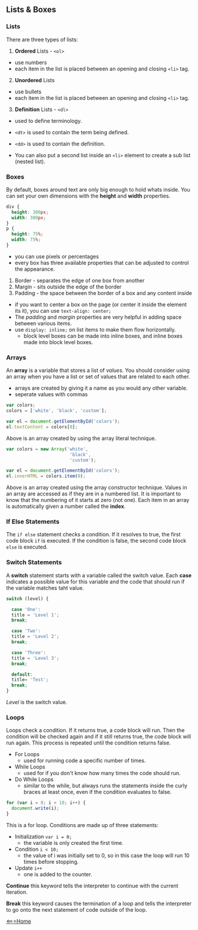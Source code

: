 ## Lists & Boxes

### Lists

There are three types of lists:
1. **Ordered** Lists - `<ol>`
  - use numbers
  - each item in the list is placed between an opening and closing `<li>` tag.
2. **Unordered** Lists
  - use bullets
  - each item in the list is placed between an opening and closing `<li>` tag.
3. **Definition** Lists - `<dl>`
  - used to define terminology.
  - `<dt>` is used to contain the term being defined.
  - `<dd>` is used to contain the definition.

  - You can also put a second list inside an `<li>` element to create a sub list (nested list).

### Boxes

By default, boxes around text are only big enough to hold whats inside. You can set your own dimensions with the **height** and **width** properties.
```css
div {
  height: 300px;
  width: 300px;
}
p {
  height: 75%;
  width: 75%;
}
```
- you can use pixels or percentages
- every box has three available properties that can be adjusted to control the appearance.
1. Border - separates the edge of one box from another
2. Margin - sits outside the edge of the border
3. Padding - the space between the border of a box and any content inside
- if you want to center a box on the page (or center it inside the element its it), you can use `text-align: center;`
- The _padding_ and _margin_ properties are very helpful in adding space between various items.
- use `display: inline;` on list items to make them flow horizontally.
    - block level boxes can be made into inline boxes, and inline boxes made into block level boxes.

### Arrays

An **array** is a variable that stores a list of _values_. You should consider using an array when you have a list or set of values that are related to each other.
- arrays are created by giving it a name as you would any other variable.
- seperate values with commas
```javascript
var colors;
colors = ['white', 'black', 'custom'];

var el = document.getElementById('colors');
el.textContent = colors[0];
```
Above is an array created by using the array literal technique.
```javascript
var colors = new Array('white', 
                        'black',
                        'custom');

var el = document.getElementById('colors');
el.innerHTML = colors.item(0);
```
Above is an array created using the array constructor technique.
Values in an array are accessed as if they are in a numbered list. It is important to know that the numbering of it starts at zero (not one). Each item in an array is automatically given a number called the **index**.

### If Else Statements

The `if else` statement checks a condition. If it resolves to true, the first code block `if` is executed. If the condition is false, the second code block `else` is executed.

### Switch Statements

A **switch** statement starts with a variable called the switch value. Each **case** indicates a possible value for this variable and the code that should run if the variable matches taht value.
```javascript
switch (level) {

  case 'One':
  title = 'Level 1';
  break;

  case 'Two':
  title = 'Level 2';
  break;

  case 'Three':
  title = 'Level 3';
  break;

  default:
  title= 'Test';
  break;
}
```
_Level_ is the switch value.

### Loops

Loops check a condition. If it returns true, a code block will run. Then the condition will be checked again and if it still returns true, the code block will run again. This process is repeated until the condition returns false.

- For Loops
  - used for running code a specific number of times.
- While Loops
  - used for if you don't know how many times the code should run.
- Do While Loops
  - similar to the while, but always runs the statements inside the curly braces at least once, even if the condition evaluates to false.
```javascript
for (var i = 0; i < 10; i++) {
  document.write(i);
}
```
This is a for loop.
Conditions are made up of three statements:
- Initialization
  `var i = 0;`
  - the variable is only created the first time.
- Condition
  `i < 10;`
  - the value of i was initially set to 0, so in this case the loop will run 10 times before stopping.
- Update
  `i++`
  - one is added to the counter.

**Continue** this keyword tells the interpreter to continue with the current iteration.

**Break** this keyword causes the termination of a loop and tells the interpreter to go onto the next statement of code outside of the loop.

[<===Home](README.md)